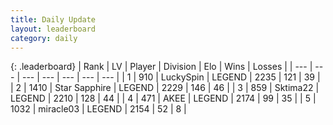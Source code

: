 ```yaml
---
title: Daily Update
layout: leaderboard
category: daily
---
```


{: .leaderboard}
| Rank | LV | Player | Division | Elo | Wins | Losses |
| --- | --- | --- | --- | --- | --- | --- |
| <span data-change="1">1</span> | 910 | <span title="ID: 498412">LuckySpin</span> | LEGEND | <span data-change="17">2235</span> | <span data-change="4">121</span> | <span data-change="0">39</span> |
| <span data-change="-1">2</span> | 1410 | <span title="ID: 315148">Star Sapphire</span> | LEGEND | <span data-change="1">2229</span> | <span data-change="6">146</span> | <span data-change="1">46</span> |
| <span data-change="0">3</span> | 859 | <span title="ID: 353063">Sktima22</span> | LEGEND | <span data-change="0">2210</span> | <span data-change="0">128</span> | <span data-change="0">44</span> |
| <span data-change="3">4</span> | 471 | <span title="ID: 455100">AKEE</span> | LEGEND | <span data-change="29">2174</span> | <span data-change="7">99</span> | <span data-change="1">35</span> |
| <span data-change="-1">5</span> | 1032 | <span title="ID: 416373">miracle03</span> | LEGEND | <span data-change="0">2154</span> | <span data-change="0">52</span> | <span data-change="0">8</span> |